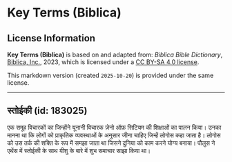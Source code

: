 # Key Terms (Biblica)

## License Information

**Key Terms (Biblica)** is based on and adapted from: _Biblica Bible Dictionary_, [Biblica, Inc.](https://www.biblica.com/), 2023, which is licensed under a [CC BY-SA 4.0 license](https://creativecommons.org/licenses/by-sa/4.0/legalcode.en).

This markdown version (created `2025-10-20`) is provided under the same license.



--------------------------------

## स्तोईकी (id: 183025)

एक समूह विचारकों का जिन्होंने यूनानी विचारक ज़ेनो ऑफ़ सिटियम की शिक्षाओं का पालन किया। उनका मानना था कि लोगों को प्राकृतिक व्यवस्थाओं के अनुसार जीना चाहिए जिन्हें लोगोस कहा जाता है। लोगोस को उस तर्क की शक्ति के रूप में समझा जाता था जिसने दुनिया को काम करने योग्य बनाया। पौलुस ने एथेंस में स्तोईकी के साथ यीशु के बारे में शुभ समाचार साझा किया था।


